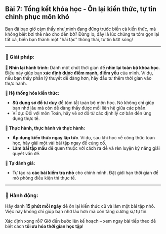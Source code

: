 ## Bài 7: Tổng kết khóa học - Ôn lại kiến thức, tự tin chinh phục môn khó

Bạn đã bao giờ cảm thấy như mình đang đứng trước biển cả kiến thức, mà không biết bơi thế nào cho đến bờ? Đừng lo, đây là lúc chúng ta tóm gọn lại tất cả, biến bạn thành một "hải tặc" thông thái, tự tin lướt sóng!

---

### 📌 Giải pháp:

**🔹 Nhìn lại hành trình:**
Dành một chút thời gian để **nhìn lại toàn bộ khóa học**. Điều này giúp bạn **xác định được điểm mạnh, điểm yếu** của mình. Ví dụ, nếu bạn thấy phần lý thuyết dễ dàng hơn, hãy đầu tư thêm thời gian vào thực hành.

**🔹 Hệ thống hóa kiến thức:**
- **Sử dụng sơ đồ tư duy** để tóm tắt toàn bộ môn học. Nó không chỉ giúp bạn nhớ lâu mà còn dễ dàng thấy được mối liên hệ giữa các phần.
- Ví dụ: Đối với môn Toán, hãy vẽ sơ đồ từ các định lý cơ bản đến ứng dụng thực tế.

**🔹 Thực hành, thực hành và thực hành:**
- **Áp dụng kiến thức ngay lập tức**. Ví dụ, sau khi học về công thức toán học, hãy giải một vài bài tập ngay để củng cố.
- **Làm bài tập mẫu** để quen thuộc với cách ra đề và rèn luyện kỹ năng giải quyết vấn đề.

**🔹 Tự đánh giá:**
- Tự tạo ra **các bài kiểm tra nhỏ** cho chính mình. Đặt giới hạn thời gian để mô phỏng điều kiện thi thực tế.

---

### 🚀 Hành động:

Hãy dành **15 phút mỗi ngày** để ôn lại kiến thức cũ và làm một bài tập nhỏ. Việc này không chỉ giúp bạn nhớ lâu hơn mà còn tăng cường sự tự tin.

Xác định xong rồi? Giờ đến bước lên kế hoạch – xem ngay bài tiếp theo để biết cách **tối ưu hóa thời gian học tập**!
